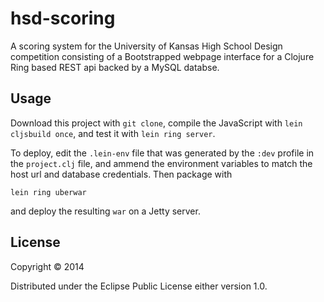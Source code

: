 # hsd-scoring

A scoring system for the University of Kansas High School Design competition consisting of a Bootstrapped webpage interface for a Clojure Ring based REST api backed by a MySQL databse. 

## Usage

Download this project with `git clone`, compile the JavaScript with `lein cljsbuild once`, and test it with `lein ring server`. 

To deploy, edit the `.lein-env` file that was generated by the `:dev` profile in the `project.clj` file, and ammend the environment variables to match the host url and database credentials. Then package with
```
lein ring uberwar
```
and deploy the resulting `war` on a Jetty server.

## License

Copyright © 2014

Distributed under the Eclipse Public License either version 1.0.
